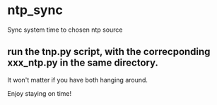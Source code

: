 # ntp_sync
Sync system time to chosen ntp source


## run the tnp.py script, with the correcponding xxx_ntp.py in the same directory.
It won't matter if you have both hanging around.

Enjoy staying on time!
